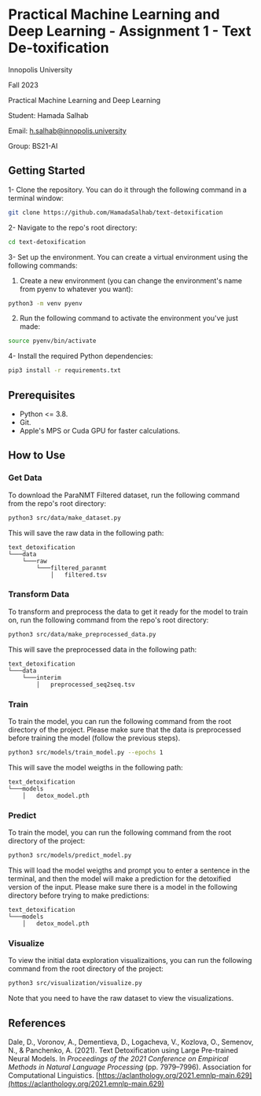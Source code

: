 # Practical Machine Learning and Deep Learning - Assignment 1 - Text De-toxification

Innopolis University

Fall 2023

Practical Machine Learning and Deep Learning

Student: Hamada Salhab

Email: <h.salhab@innopolis.university>

Group: BS21-AI

## Getting Started

1- Clone the repository. You can do it through the following command in a terminal window:

``` zsh
git clone https://github.com/HamadaSalhab/text-detoxification
```

2- Navigate to the repo's root directory:

``` zsh
cd text-detoxification
```

3- Set up the environment. You can create a virtual environment using the following commands:

1.  Create a new environment (you can change the environment's name from pyenv to whatever you want):

``` zsh
python3 -m venv pyenv
```

2.  Run the following command to activate the environment you've just made:

```zsh
source pyenv/bin/activate
```

4- Install the required Python dependencies:

``` zsh
pip3 install -r requirements.txt
```

## Prerequisites

- Python <= 3.8.
- Git.
- Apple's MPS or Cuda GPU for faster calculations.

## How to Use

### Get Data

To download the ParaNMT Filtered dataset, run the following command from the repo's root directory:

``` zsh
python3 src/data/make_dataset.py
```

This will save the raw data in the following path:

```
text_detoxification
└───data
    └───raw
        └───filtered_paranmt
            │   filtered.tsv
```

### Transform Data

To transform and preprocess the data to get it ready for the model to train on, run the following command from the repo's root directory:

``` zsh
python3 src/data/make_preprocessed_data.py
```

This will save the preprocessed data in the following path:

```
text_detoxification
└───data
    └───interim
        │   preprocessed_seq2seq.tsv
```

### Train

To train the model, you can run the following command from the root directory of the project. Please make sure that the data is preprocessed before training the model (follow the previous steps).

``` zsh
python3 src/models/train_model.py --epochs 1
```

This will save the model weigths in the following path:

```
text_detoxification
└───models
    │   detox_model.pth
```

### Predict

To train the model, you can run the following command from the root directory of the project:

``` zsh
python3 src/models/predict_model.py
```

This will load the model weigths and prompt you to enter a sentence in the terminal, and then the model will make a prediction for the detoxified version of the input. Please make sure there is a model in the following directory before trying to make predictions:

```
text_detoxification
└───models
    │   detox_model.pth
```

### Visualize

To view the initial data exploration visualizaitions, you can run the following command from the root directory of the project:

``` zsh
python3 src/visualization/visualize.py
```

Note that you need to have the raw dataset to view the visualizations.

## References

Dale, D., Voronov, A., Dementieva, D., Logacheva, V., Kozlova, O., Semenov, N., & Panchenko, A. (2021). Text Detoxification using Large Pre-trained Neural Models. In *Proceedings of the 2021 Conference on Empirical Methods in Natural Language Processing* (pp. 7979–7996). Association for Computational Linguistics. [https://aclanthology.org/2021.emnlp-main.629](https://aclanthology.org/2021.emnlp-main.629)
